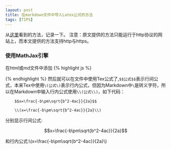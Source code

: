 ```yaml
---
layout: post
title: 在markdown文件中导入Latex公式的方法
tags: [TIPS]
---
```


从[这里](http://blog.csdn.net/xiahouzuoxin/article/details/26478179)看到的方法，记录一下。
注意：原文提供的方法只能运行于http协议的网站上，而本文提供的方法支持http与https。

<h3>使用MathJax引擎</h3>

在html或md文件中添加
{% highlight js %}
<script src='https://cdnjs.cloudflare.com/ajax/libs/mathjax/2.7.2/MathJax.js?config=TeX-MML-AM_CHTML'></script>
{% endhighlight %}
然后就可以在文件中使用Tex公式了,```$$公式$$```表示行间公式，本来Tex中使用```\(公式\)```表示行内公式，但因为Markdown中```\```是转义字符，所以在Markdown中输入行内公式使用```\\(公式\\)```，如下代码：

		$$x=\frac{-b\pm\sqrt{b^2-4ac}}{2a}$$

		\\(x=\frac{-b\pm\sqrt{b^2-4ac}}{2a}\\)

分别显示行间公式:

$$x=\frac{-b\pm\sqrt{b^2-4ac}}{2a}$$

和行内公式:\\(x=\frac{-b\pm\sqrt{b^2-4ac}}{2a}\\)

